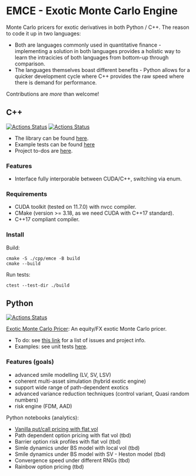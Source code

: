 # EMCE - Exotic Monte Carlo Engine
Monte Carlo pricers for exotic derivatives in both Python / C++. The reason to code it up in two languages: 
* Both are languages commonly used in quantitative finance - implementing a solution in both languages provides a holistic way to learn the intracicies of both languages from bottom-up through comparison.
* The languages themselves boast different benefits - Python allows for a quicker development cycle where C++ provides the raw speed where there is demand for performance.

Contributions are *more* than welcome!

## C++
[![Actions Status](https://github.com/KYLChiu/the-big-learning-repo/workflows/C++/badge.svg)](https://github.com/KYLChiu/the-big-learning-repo/actions)
[![Actions Status](https://github.com/KYLChiu/the-big-learning-repo/workflows/Clang-Format/badge.svg)](https://github.com/KYLChiu/the-big-learning-repo/actions)
* The library can be found [here](https://github.com/KYLChiu/the-big-learning-repo/blob/master/cpp/emce).
* Example tests can be found [here](https://github.com/KYLChiu/the-big-learning-repo/blob/master/cpp/emce/tests)
* Project to-dos are [here](https://github.com/users/KYLChiu/projects/2).

### Features
* Interface fully interporable between CUDA/C++, switching via enum.

### Requirements
* CUDA toolkit (tested on 11.7.0) with nvcc compiler.
* CMake (version >= 3.18, as we need CUDA with C++17 standard).
* C++17 compliant compiler.

### Install
Build:
```
cmake -S ./cpp/emce -B build
cmake --build
```
Run tests:
```
ctest --test-dir ./build
```

## Python
[![Actions Status](https://github.com/KYLChiu/the-big-learning-repo/workflows/Python/badge.svg)](https://github.com/KYLChiu/the-big-learning-repo/actions)

[Exotic Monte Carlo Pricer](https://github.com/KYLChiu/the-big-learning-repo/tree/master/python/ExoticEngine): An equity/FX exotic Monte Carlo pricer.
* To do: see [this link](https://github.com/users/KYLChiu/projects/1) for a list of issues and project info.
* Examples: see unit tests [here](https://github.com/KYLChiu/the-big-learning-repo/tree/master/python/sandbox).

### Features (goals)
* advanced smile modelling (LV, SV, LSV)
* coherent multi-asset simulation (hybrid exotic engine)
* support wide range of path-dependent exotics
* advanced variance reduction techniques (control variant, Quasi random numbers)
* risk engine (FDM, AAD)

Python notebooks (analytics):
* [Vanilla put/call pricing with flat vol](https://github.com/KYLChiu/ExoticMonteCarloEngine/blob/fix-readme/python/ExoticEngine/VanilliaAnalytics.ipynb)
* Path dependent option pricing with flat vol (tbd)
* Barrier option risk profiles with flat vol (tbd)
* Simle dynamics under BS model with local vol (tbd)
* Smile dynamics under BS model with SV - Heston model (tbd)
* Convergence speed under different RNGs (tbd)
* Rainbow option pricing (tbd)
